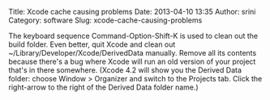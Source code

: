 Title: Xcode cache causing problems
Date: 2013-04-10 13:35
Author: srini
Category: software
Slug: xcode-cache-causing-problems

The keyboard sequence Command-Option-Shift-K is used to clean out the
build folder. Even better, quit Xcode and clean out
~/Library/Developer/Xcode/DerivedData manually. Remove all its contents
because there's a bug where Xcode will run an old version of your
project that's in there somewhere. (Xcode 4.2 will show you the Derived
Data folder: choose Window > Organizer and switch to the Projects tab.
Click the right-arrow to the right of the Derived Data folder name.)
